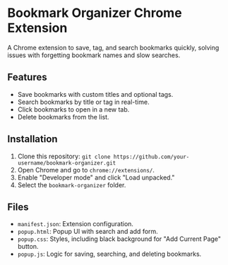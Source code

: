 # Bookmark Organizer Chrome Extension

A Chrome extension to save, tag, and search bookmarks quickly, solving issues with forgetting bookmark names and slow searches.

## Features
- Save bookmarks with custom titles and optional tags.
- Search bookmarks by title or tag in real-time.
- Click bookmarks to open in a new tab.
- Delete bookmarks from the list.

## Installation
1. Clone this repository: `git clone https://github.com/your-username/bookmark-organizer.git`
2. Open Chrome and go to `chrome://extensions/`.
3. Enable "Developer mode" and click "Load unpacked."
4. Select the `bookmark-organizer` folder.

## Files
- `manifest.json`: Extension configuration.
- `popup.html`: Popup UI with search and add form.
- `popup.css`: Styles, including black background for "Add Current Page" button.
- `popup.js`: Logic for saving, searching, and deleting bookmarks. 
